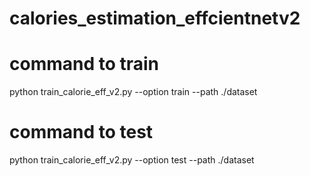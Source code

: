 # calories_estimation_effcientnetv2

# command to train
python train_calorie_eff_v2.py --option train --path ./dataset

# command to test
python train_calorie_eff_v2.py --option test --path ./dataset

